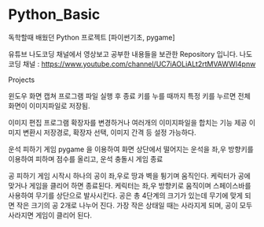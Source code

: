 # Python_Basic
독학할때 배웠던 Python 프로젝트 [파이썬기초, pygame]

유튜브 나도코딩 채널에서 영상보고 공부한 내용들을 보관한 Repository 입니다.
나도코딩 채널 : https://www.youtube.com/channel/UC7iAOLiALt2rtMVAWWl4pnw 

Projects 

윈도우 화면 캡쳐 프로그램
파일 실행 후 종료 키를 누를 때까지 특정 키를 누르면 전체화면이 이미지파일로 저장됨.

이미지 편집 프로그램
확장자를 변경하거나 여러개의 이미지파일을 합치는 기능 제공
이미지 변환시 저장경로, 확장자 선택, 이미지 간격 등 설정 가능하다.

운석 피하기 게임
pygame 을 이용하여 화면 상단에서 떨어지는 운석을 좌,우 방향키를 이용하여 피하며
점수를 올리고, 운석 충돌시 게임 종료

공 피하기 게임
시작시 하나의 공이 좌,우로 땅과 벽을 튕기며 움직인다.
케릭터가 공에 맞거나 게임을 클리어 하면 종료된다.
케릭터는 좌,우 방향키로 움직이며 스페이스바를 사용하여 무기를 상단으로 발사시킨다.
공은 총 4단계의 크기가 있는데 무기에 맞게 되면 작은 크기의 공 2개로 나누어 진다.
가장 작은 상태일 때는 사라지게 되며, 공이 모두 사라지면 게임이 클리어 된다.
